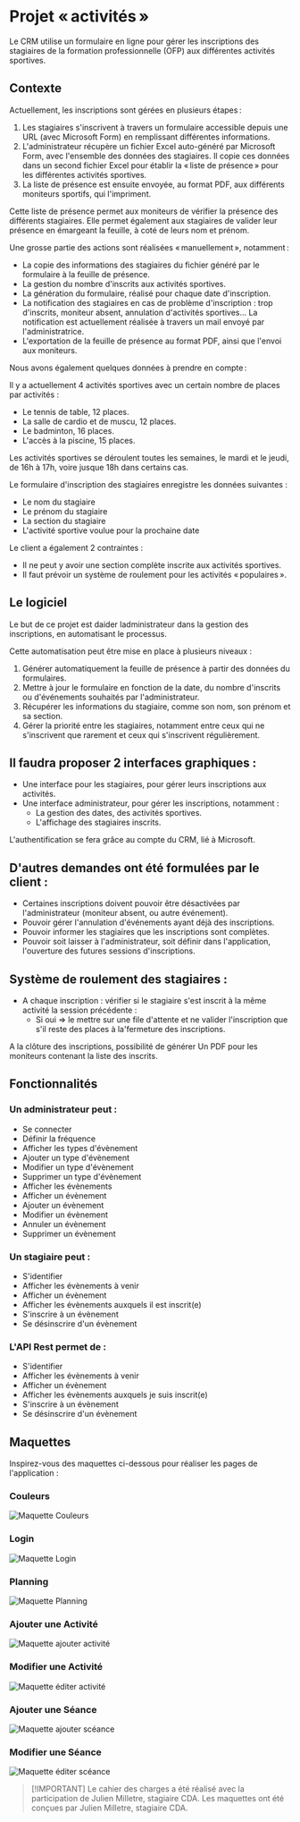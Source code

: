 
# Projet « activités »

Le CRM utilise un formulaire en ligne pour gérer les inscriptions des stagiaires de la formation professionnelle (OFP) aux différentes activités sportives.

## Contexte

Actuellement, les inscriptions sont gérées en plusieurs étapes :

1. Les stagiaires s'inscrivent à travers un formulaire accessible depuis une URL (avec Microsoft Form) en remplissant différentes informations.
2. L'administrateur récupère un fichier Excel auto-généré par Microsoft Form, avec l'ensemble des données des stagiaires. Il copie ces données dans un second fichier Excel pour établir la « liste de présence » pour les différentes activités sportives.
3. La liste de présence est ensuite envoyée, au format PDF, aux différents moniteurs sportifs, qui l'impriment.

Cette liste de présence permet aux moniteurs de vérifier la présence des différents stagiaires. Elle permet également aux stagiaires de valider leur présence en émargeant la feuille, à coté de leurs nom et prénom.

Une grosse partie des actions sont réalisées « manuellement », notamment :

* La copie des informations des stagiaires du fichier généré par le formulaire à la feuille de présence.
* La gestion du nombre d'inscrits aux activités sportives.
* La génération du formulaire, réalisé pour chaque date d'inscription.
* La notification des stagiaires en cas de problème d'inscription : trop d'inscrits, moniteur absent, annulation d'activités sportives… La notification est actuellement réalisée à travers un mail envoyé par l'administratrice.
* L'exportation de la feuille de présence au format PDF, ainsi que l'envoi aux moniteurs.

Nous avons également quelques données à prendre en compte :

Il y a actuellement 4 activités sportives avec un certain nombre de places par activités :

* Le tennis de table, 12 places.
* La salle de cardio et de muscu, 12 places.
* Le badminton, 16 places.
* L'accès à la piscine, 15 places.

Les activités sportives se déroulent toutes les semaines, le mardi et le jeudi, de 16h à 17h, voire jusque 18h dans certains cas.

Le formulaire d'inscription des stagiaires enregistre les données suivantes :

* Le nom du stagiaire
* Le prénom du stagiaire
* La section du stagiaire
* L'activité sportive voulue pour la prochaine date

Le client a également 2 contraintes :

* Il ne peut y avoir une section complète inscrite aux activités sportives.
* Il faut prévoir un système de roulement pour les activités « populaires ».

## Le logiciel

Le but de ce projet est daider ladministrateur dans la gestion des inscriptions, en automatisant le processus.

Cette automatisation peut être mise en place à plusieurs niveaux :

1. Générer automatiquement la feuille de présence à partir des données du formulaires.
2. Mettre à jour le formulaire en fonction de la date, du nombre d'inscrits ou d'événements souhaités par l'administrateur.
3. Récupérer les informations du stagiaire, comme son nom, son prénom et sa section.
4. Gérer la priorité entre les stagiaires, notamment entre ceux qui ne s'inscrivent que rarement et ceux qui s'inscrivent régulièrement.

## Il faudra proposer 2 interfaces graphiques :

* Une interface pour les stagiaires, pour gérer leurs inscriptions aux activités.
* Une interface administrateur, pour gérer les inscriptions, notamment :
  * La gestion des dates, des activités sportives.
  * L'affichage des stagiaires inscrits.

L'authentification se fera grâce au compte du CRM, lié à Microsoft.

## D'autres demandes ont été formulées par le client :

* Certaines inscriptions doivent pouvoir être désactivées par l'administrateur (moniteur absent, ou autre événement).
* Pouvoir gérer l'annulation d'événements ayant déjà des inscriptions.
* Pouvoir informer les stagiaires que les inscriptions sont complètes.
* Pouvoir soit laisser à l'administrateur, soit définir dans l'application, l'ouverture des futures sessions d'inscriptions.

## Système de roulement des stagiaires :

* A chaque inscription : vérifier si le stagiaire s'est inscrit à la même activité la session précédente :
  * Si oui => le mettre sur une file d'attente et ne valider l'inscription que s'il reste des places à la'fermeture des inscriptions.

A la clôture des inscriptions, possibilité de générer Un PDF pour les moniteurs contenant la liste des inscrits.

## Fonctionnalités

### Un administrateur peut :

* Se connecter
* Définir la fréquence
* Afficher les types d'évènement
* Ajouter un type d'évènement
* Modifier un type d'évènement
* Supprimer un type d'évènement
* Afficher les évènements
* Afficher un évènement
* Ajouter un évènement
* Modifier un évènement
* Annuler un évènement
* Supprimer un évènement

### Un stagiaire peut :

* S'identifier
* Afficher les évènements à venir
* Afficher un évènement
* Afficher les évènements auxquels il est inscrit(e)
* S'inscrire à un évènement
* Se désinscrire d'un évènement

### L'API Rest permet de :

* S'identifier
* Afficher les évènements à venir
* Afficher un évènement
* Afficher les évènements auxquels je suis inscrit(e)
* S'inscrire à un évènement
* Se désinscrire d'un évènement

## Maquettes

Inspirez-vous des maquettes ci-dessous pour réaliser les pages de l'application :

### Couleurs

![Maquette Couleurs](./Notes/Images/couleur.png)
### Login

![Maquette Login](./Notes/Images/login.png)

### Planning

![Maquette Planning](./Notes/Images/planning.png)

### Ajouter une Activité

![Maquette ajouter activité](./Notes/Images/activity-new.png)

### Modifier une Activité

![Maquette éditer activité](./Notes/Images/activity-edit.png)

### Ajouter une Séance

![Maquette ajouter scéance](./Notes/Images/seance-new.png)

### Modifier une Séance

![Maquette éditer scéance](./Notes/Images/seance-edit.png)



 >[!IMPORTANT] Le cahier des charges a été réalisé avec la participation de Julien Milletre, stagiaire CDA. Les maquettes ont été conçues par Julien Milletre, stagiaire CDA.

